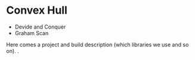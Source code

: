 # Convex Hull
- Devide and Conquer
- Graham Scan

Here comes a project and build description (which libraries we use and so on).
.